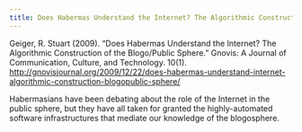 ```yaml
---
title: Does Habermas Understand the Internet? The Algorithmic Construction of the Blogo/Public Sphere
---
```


Geiger, R. Stuart (2009). “Does Habermas Understand the Internet? The Algorithmic Construction of the Blogo/Public Sphere.” Gnovis: A Journal of Communication, Culture, and Technology. 10(1).  http://gnovisjournal.org/2009/12/22/does-habermas-understand-internet-algorithmic-construction-blogopublic-sphere/

Habermasians have been debating about the role of the Internet in the public sphere, but they have all taken for granted the highly-automated software infrastructures that mediate our knowledge of the blogosphere.
